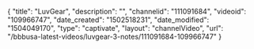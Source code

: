 {
    "title": "LuvGear",
    "description": "",
    "channelid": "111091684",
    "videoid": "109966747",
    "date_created": "1502518231",
    "date_modified": "1504049170",
    "type": "captivate",
    "layout": "channelVideo",
    "url": "\/bbbusa-latest-videos\/luvgear-3-notes\/111091684-109966747"
}